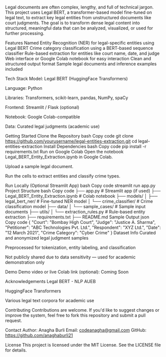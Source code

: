 Legal documents are often complex, lengthy, and full of technical jargon. This project uses Legal BERT, a transformer-based model fine-tuned on legal text, to extract key legal entities from unstructured documents like court judgments. The goal is to transform dense legal content into structured, meaningful data that can be analyzed, visualized, or used for further processing.

Features
Named Entity Recognition (NER) for legal-specific entities using Legal BERT
Crime category classification using a BERT-based sequence classifier
Rule-based extraction for entities like court name, date, and judge
Web interface or Google Colab notebook for easy interaction
Clean and structured output format
Sample legal documents and inference examples included

Tech Stack
Model: Legal BERT (HuggingFace Transformers)

Language: Python

Libraries: Transformers, scikit-learn, pandas, NumPy, spaCy

Frontend: Streamlit / Flask (optional)

Notebook: Google Colab-compatible

Data: Curated legal judgments (academic use)

Getting Started
Clone the Repository
bash
Copy code
git clone https://github.com/yourusername/legal-entities-extraction.git
cd legal-entities-extraction
Install Dependencies
bash
Copy code
pip install -r requirements.txt
Run on Google Colab
Open the notebook Legal_BERT_Entity_Extraction.ipynb in Google Colab.

Upload a sample legal document.

Run the cells to extract entities and classify crime types.

Run Locally (Optional Streamlit App)
bash
Copy code
streamlit run app.py
Project Structure
bash
Copy code
├── app.py                      # Streamlit app (if used)
├── Legal_BERT_Entity_Extraction.ipynb  # Colab notebook
├── models/
│   ├── legal_bert_ner/         # Fine-tuned NER model
│   └── crime_classifier/       # Crime classification model
├── data/
│   └── sample_cases/           # Sample input documents
├── utils/
│   └── extraction_rules.py     # Rule-based entity extraction
├── requirements.txt
├── README.md
Sample Output
json
Copy code
{
  "Court": "Bombay High Court",
  "Judge": "Justice A. Sharma",
  "Petitioner": "ABC Technologies Pvt. Ltd.",
  "Respondent": "XYZ Ltd.",
  "Date": "12 March 2021",
  "Crime Category": "Cyber Crime"
}
Dataset Info
Curated and anonymized legal judgment samples

Preprocessed for tokenization, entity labeling, and classification

Not publicly shared due to data sensitivity — used for academic demonstration only

Demo
Demo video or live Colab link (optional): Coming Soon

Acknowledgements
Legal BERT - NLP AUEB

HuggingFace Transformers

Various legal text corpora for academic use

Contributing
Contributions are welcome.
If you'd like to suggest changes or improve the system, feel free to fork this repository and submit a pull request.

Contact
Author: Anagha Burli
Email: codeanagha@gmail.com
GitHub: https://github.com/anaghaburli21

License
This project is licensed under the MIT License. See the LICENSE file for details.
